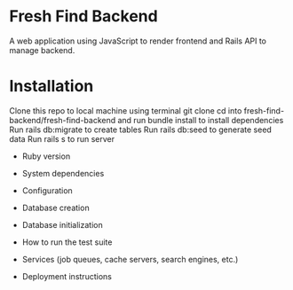 # Fresh Find Backend

A web application using JavaScript to render frontend and Rails API to manage backend.

# Installation

Clone this repo to local machine using terminal git clone <this-repo>
cd into fresh-find-backend/fresh-find-backend and run bundle install to install dependencies
Run rails db:migrate to create tables
Run rails db:seed to generate seed data
Run rails s to run server

- Ruby version

- System dependencies

- Configuration

- Database creation

- Database initialization

- How to run the test suite

- Services (job queues, cache servers, search engines, etc.)

- Deployment instructions

